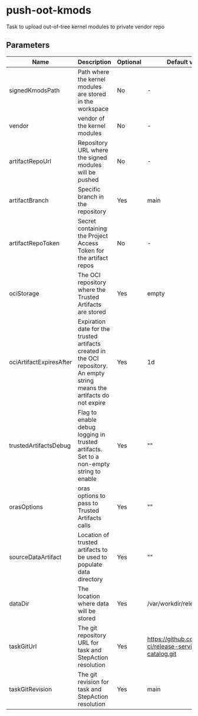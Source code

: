 # push-oot-kmods

Task to upload out-of-tree kernel modules to private vendor repo

## Parameters

| Name                    | Description                                                                                                                | Optional | Default value                                             |
|-------------------------|----------------------------------------------------------------------------------------------------------------------------|----------|-----------------------------------------------------------|
| signedKmodsPath         | Path where the kernel modules are stored in the workspace                                                                  | No       | -                                                         |
| vendor                  | vendor of the kernel modules                                                                                               | No       | -                                                         |
| artifactRepoUrl         | Repository URL where the signed modules will be pushed                                                                     | No       | -                                                         |
| artifactBranch          | Specific branch in the repository                                                                                          | Yes      | main                                                      |
| artifactRepoToken       | Secret containing the Project Access Token for the artifact repos                                                          | No       | -                                                         |
| ociStorage              | The OCI repository where the Trusted Artifacts are stored                                                                  | Yes      | empty                                                     |
| ociArtifactExpiresAfter | Expiration date for the trusted artifacts created in the OCI repository. An empty string means the artifacts do not expire | Yes      | 1d                                                        |
| trustedArtifactsDebug   | Flag to enable debug logging in trusted artifacts. Set to a non-empty string to enable                                     | Yes      | ""                                                        |
| orasOptions             | oras options to pass to Trusted Artifacts calls                                                                            | Yes      | ""                                                        |
| sourceDataArtifact      | Location of trusted artifacts to be used to populate data directory                                                        | Yes      | ""                                                        |
| dataDir                 | The location where data will be stored                                                                                     | Yes      | /var/workdir/release                                      |
| taskGitUrl              | The git repository URL for task and StepAction resolution                                                                  | Yes      | https://github.com/konflux-ci/release-service-catalog.git |
| taskGitRevision         | The git revision for task and StepAction resolution                                                                        | Yes      | main                                                      |
